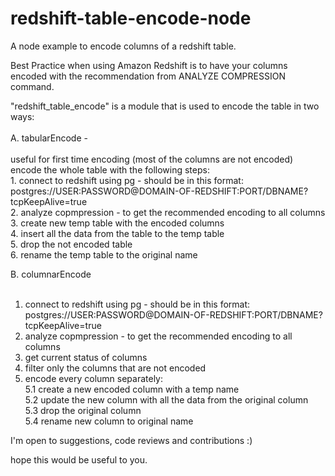 redshift-table-encode-node
=====================

A node example to encode columns of a redshift table.

Best Practice when using Amazon Redshift is to have your columns encoded
with the recommendation from ANALYZE COMPRESSION command.

"redshift_table_encode" is a module that is used to encode the table in two
ways:<br><br>
A. tabularEncode -<br><br> useful for first time encoding (most of the columns are not encoded)
    encode the whole table with the following steps:<br>
    1. connect to redshift using pg - should be in this format:<br>
            postgres://USER:PASSWORD@DOMAIN-OF-REDSHIFT:PORT/DBNAME?tcpKeepAlive=true<br>
    2. analyze copmpression - to get the recommended encoding to all columns<br>
    3. create new temp table with the encoded columns<br>
    4. insert all the data from the table to the temp table<br>
    5. drop the not encoded table<br>
    6. rename the temp table to the original name<br>



B. columnarEncode<br><br>

  1. connect to redshift using pg - should be in this format:
           postgres://USER:PASSWORD@DOMAIN-OF-REDSHIFT:PORT/DBNAME?tcpKeepAlive=true
  2. analyze copmpression - to get the recommended encoding to all columns<br>
  3. get current status of columns<br>
  4. filter only the columns that are not encoded<br>
  5. encode every column separately:<br>
      5.1 create a new encoded column with a temp name<br>
      5.2 update the new column with all the data from the original column<br>
      5.3 drop the original column<br>
      5.4 rename new column to original name<br>

I'm open to suggestions, code reviews and contributions :)

hope this would be useful to you.